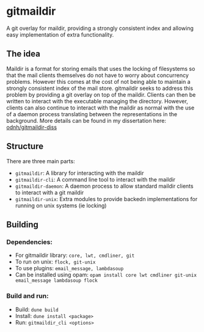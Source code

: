 # gitmaildir

A git overlay for maildir, providing a strongly consistent index and allowing easy implementation of extra functionality.

## The idea

Maildir is a format for storing emails that uses the locking of filesystems so that the mail clients themselves do not have to worry about concurrency problems. However this comes at the cost of not being able to maintain a strongly consistent index of the mail store. gitmaildir seeks to address this problem by providing a git overlay on top of the maildir. Clients can then be written to interact with the executable managing the directory. However, clients can also continue to interact with the maildir as normal with the use of a daemon process translating between the representations in the background. More details can be found in my dissertation here: [odnh/gitmaildir-diss](https://github.com/odnh/gitmaildir-diss)

## Structure

There are three main parts:
- `gitmaildir`: A library for interacting with the maildir
- `gitmaildir-cli`: A command line tool to interact with the maildir
- `gitmaildir-daemon`: A daemon process to allow standard maildir clients to interact with a git maildir
- `gitmaildir-unix`: Extra modules to provide backedn implementations for running on unix systems (ie locking)

## Building

### Dependencies:

- For gitmaildir library: `core, lwt, cmdliner, git`
- To run on unix: `flock, git-unix`
- To use plugins: `email_message, lambdasoup`
- Can be installed using opam: `opam install core lwt cmdliner git-unix email_message lambdasoup flock`

### Build and run:

- Build: `dune build`
- Install: `dune install <package>`
- Run: `gitmaildir_cli <options>`
